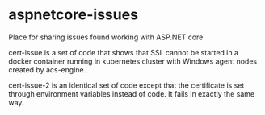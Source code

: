 # aspnetcore-issues
Place for sharing issues found working with ASP.NET core

cert-issue is a set of code that shows that SSL cannot be started in a docker container running in kubernetes cluster with Windows agent nodes created by acs-engine.

cert-issue-2 is an identical set of code except that the certificate is set through environment variables instead of code.  It fails in exactly the same way.

